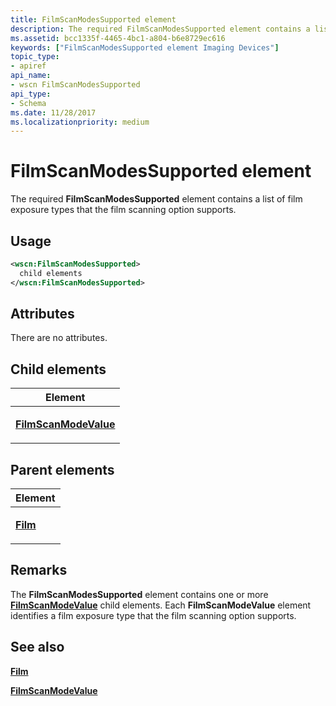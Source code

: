 ```yaml
---
title: FilmScanModesSupported element
description: The required FilmScanModesSupported element contains a list of film exposure types that the film scanning option supports.
ms.assetid: bcc1335f-4465-4bc1-a804-b6e8729ec616
keywords: ["FilmScanModesSupported element Imaging Devices"]
topic_type:
- apiref
api_name:
- wscn FilmScanModesSupported
api_type:
- Schema
ms.date: 11/28/2017
ms.localizationpriority: medium
---
```


# FilmScanModesSupported element


The required **FilmScanModesSupported** element contains a list of film exposure types that the film scanning option supports.

Usage
-----

```xml
<wscn:FilmScanModesSupported>
  child elements
</wscn:FilmScanModesSupported>
```

Attributes
----------

There are no attributes.

## Child elements


<table>
<colgroup>
<col width="100%" />
</colgroup>
<thead>
<tr class="header">
<th>Element</th>
</tr>
</thead>
<tbody>
<tr class="odd">
<td><p><a href="filmscanmodevalue.md" data-raw-source="[&lt;strong&gt;FilmScanModeValue&lt;/strong&gt;](filmscanmodevalue.md)"><strong>FilmScanModeValue</strong></a></p></td>
</tr>
</tbody>
</table>

## Parent elements


<table>
<colgroup>
<col width="100%" />
</colgroup>
<thead>
<tr class="header">
<th>Element</th>
</tr>
</thead>
<tbody>
<tr class="odd">
<td><p><a href="film.md" data-raw-source="[&lt;strong&gt;Film&lt;/strong&gt;](film.md)"><strong>Film</strong></a></p></td>
</tr>
</tbody>
</table>

Remarks
-------

The **FilmScanModesSupported** element contains one or more [**FilmScanModeValue**](filmscanmodevalue.md) child elements. Each **FilmScanModeValue** element identifies a film exposure type that the film scanning option supports.

## See also


[**Film**](film.md)

[**FilmScanModeValue**](filmscanmodevalue.md)

 

 






